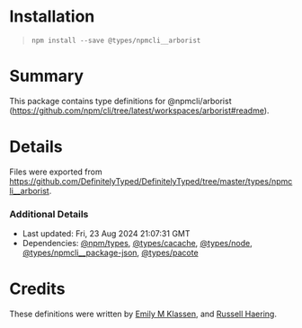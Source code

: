 # Installation
> `npm install --save @types/npmcli__arborist`

# Summary
This package contains type definitions for @npmcli/arborist (https://github.com/npm/cli/tree/latest/workspaces/arborist#readme).

# Details
Files were exported from https://github.com/DefinitelyTyped/DefinitelyTyped/tree/master/types/npmcli__arborist.

### Additional Details
 * Last updated: Fri, 23 Aug 2024 21:07:31 GMT
 * Dependencies: [@npm/types](https://npmjs.com/package/@npm/types), [@types/cacache](https://npmjs.com/package/@types/cacache), [@types/node](https://npmjs.com/package/@types/node), [@types/npmcli__package-json](https://npmjs.com/package/@types/npmcli__package-json), [@types/pacote](https://npmjs.com/package/@types/pacote)

# Credits
These definitions were written by [Emily M Klassen](https://github.com/forivall), and [Russell Haering](https://github.com/russellhaering).
